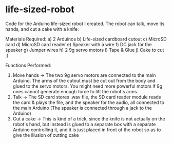 # life-sized-robot
Code for the Arduino life-sized robot I created. The robot can talk, move its hands, and cut a cake with a knife:

Materials Required:
  a) 2 Arduinos
  b) Life-sized cardboard cutout
  c) MicroSD card
  d) MicroSD card reader
  e) Speaker with a wire
  f) DC jack for the speaker
  g) Jumper wires
  h) 2 9g servo motors
  i) Tape & Glue
  j) Cake to cut ;)

Functions Performed:
1. Move hands -> The two 9g servo motors are connected to the main Arduino. The arms of the cutout must be cut out from the body and glued to the servo motors. You might need more powerful motors if 9g ones cannot generate enough force to lift the robot's arms
2. Talk -> The SD card stores .wav file, the SD card reader module reads the card & plays the file, and the speaker for the audio, all connected to the main Arduino (The speaker is connected through a jack to the Arduino)
3. Cut a cake -> This is kind of a trick, since the knife is not actually on the robot's hand, but instead is glued to a separate box with a separate Arduino controlling it, and it is just placed in front of the robot so as to give the illusion of cutting cake
